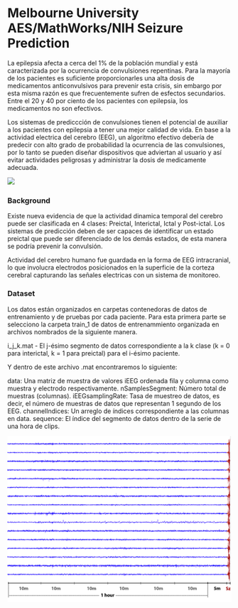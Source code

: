 # Melbourne University AES/MathWorks/NIH Seizure Prediction

La epilepsia afecta a cerca del 1% de la población mundial y está caracterizada por la ocurrencia de convulsiones repentinas. Para la mayoría de los pacientes es suficiente proporcionarles una alta dosis de medicamentos anticonvulsivos para prevenir esta crisis, sin embargo por esta misma razón es que frecuentemente sufren de esfectos secundarios. Entre el 20 y 40 por ciento de los pacientes con epilepsia, los medicamentos no son efectivos.

Los sistemas de prediccción de convulsiones tienen el potencial de auxiliar a los pacientes con epilepsia a tener una mejor calidad de vida. En base a la actividad electrica del cerebro (EEG), un algoritmo efectivo debería de predecir con alto grado de probabilidad la ocurrencia de las convulsiones, por lo tanto se pueden diseñar dispositivos que adviertan al usuario y así evitar actividades peligrosas y administrar la dosis de medicamente adecuada.

![ ](SeizurePredictionGrahic.png)

### Background

Existe nueva evidencia de que la actividad dinamica temporal del cerebro puede ser clasificada en 4 clases: Preictal, Interictal, Ictal y Post-ictal. Los sistemas de predicción deben de ser capaces de identificar un estado preictal que puede ser diferenciado de los demás estados, de esta manera se podría prevenir la convulsión. 

Actividad del cerebro humano fue guardada en la forma de EEG intracranial, lo que involucra electrodos posicionados en la superficie de la corteza cerebral capturando las señales electricas con un sistema de monitoreo.

### Dataset

Los datos están organizados en carpetas contenedoras de datos de entrenamiento y de pruebas por cada paciente. Para esta primera parte se selecciono la carpeta train_1 de datos de entrenammiento organizada en archivos nombrados de la siguiente manera.

i_j_k.mat - El j-ésimo segmento de datos correspondiente a la k clase (k = 0 para interictal, k = 1 para preictal) para el i-ésimo paciente.

Y dentro de este archivo .mat encontraremos lo siguiente: 

data: Una matriz de muestra de valores iEEG ordenada fila y columna como muestra y electrodo respectivamente.
nSamplesSegment: Número total de muestras (columnas).
iEEGsamplingRate: Tasa de muestreo de datos, es decir, el número de muestras de datos que representan 1 segundo de los EEG.
channelIndices: Un arreglo de índices correspondiente a las columnas en data.
sequence: El índice del segmento de datos dentro de la serie de una hora de clips.

![ ](EEG.png)
